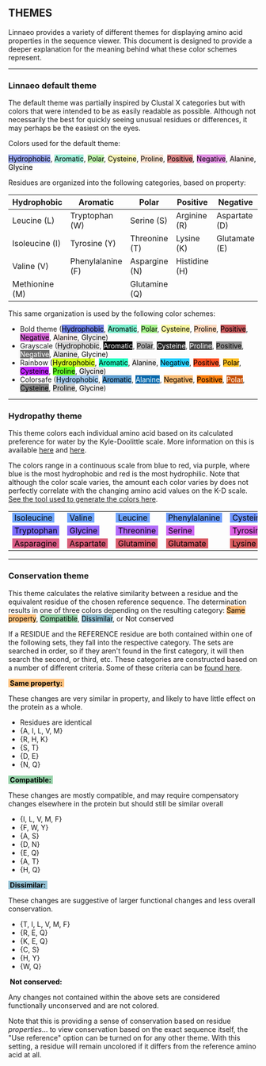 ## THEMES

Linnaeo provides a variety of different themes for displaying amino acid properties in the sequence viewer. 
This document is designed to provide a deeper explanation for the meaning behind what these color schemes represent.

---
### Linnaeo default theme

The default theme was partially inspired by Clustal X categories but with colors that were intended to be as easily readable as possible. Although not necessarily the best for quickly seeing unusual residues or differences, it may perhaps be the easiest on the eyes. 

Colors used for the default theme: 

<span style="background-color: #97a4e8; color: #000000">Hydrophobic</span>, 
<span style="background-color: #a0edd8; color: #000000">Aromatic</span>, 
<span style="background-color: #bef1ac; color: #000000">Polar</span>, 
<span style="background-color: #f4f2ba; color: #000000">Cysteine</span>, 
<span style="background-color: #f6decc; color: #000000">Proline</span>, 
<span style="background-color: #db8a8b; color: #000000">Positive</span>, 
<span style="background-color: #e190e2; color: #000000">Negative</span>, 
<span style="background-color: #f7edec; color: #000000">Alanine</span>, 
<span style="background-color: #efefef; color: #000000">Glycine</span>

Residues are organized into the following categories, based on property: 

|Hydrophobic|Aromatic|Polar|Positive|Negative|Misc|
|---|---|---|---|---|---|
|Leucine (L)|Tryptophan (W)|Serine (S)|Arginine (R)|Aspartate (D)|Cysteine (C)|
|Isoleucine (I)|Tyrosine (Y)|Threonine (T)|Lysine (K)|Glutamate (E)|Proline (P)
|Valine (V)|Phenylalanine (F)| Aspargine (N)|Histidine (H)||Alanine (A)|
|Methionine (M)||Glutamine (Q)|||Glycine (G)|

This same organization is used by the following color schemes: 
* Bold theme (<span style=" background-color: #6c7edf; color: #000000">Hydrophobic</span>, 
<span style=" background-color: #79eaca; color: #000000">Aromatic</span>, 
<span style=" background-color: #a5f28b; color: #000000">Polar</span>, 
<span style=" background-color: #f7f5a1; color: #000000">Cysteine</span>, 
<span style=" background-color: #fbd7bc; color: #000000">Proline</span>, 
<span style=" background-color: #c4585a; color: #000000">Positive</span>, 
<span style=" background-color: #d161d2; color: #000000">Negative</span>, 
<span style=" background-color: #feefee; color: #000000">Alanine</span>, 
<span style=" background-color: #efefef; color: #000000">Glycine</span>)
* Grayscale (<span style=" background-color: #d6d6d6; color: #000000">Hydrophobic</span>,
<span style=" background-color: #000000; color: #FFFFFF">Aromatic</span>,
<span style=" background-color: #b3b3b3; color: #000000">Polar</span>,
<span style=" background-color: #242424; color: #FFFFFF">Cysteine</span>,
<span style=" background-color: #474747; color: #FFFFFF">Proline</span>,
<span style=" background-color: #8f8f8f; color: #000000">Positive</span>,
<span style=" background-color: #6b6b6b; color: #FFFFFF">Negative</span>,
<span style=" background-color: #e8e8e8; color: #000000">Alanine</span>,
<span style=" background-color: #fafafa; color: #000000">Glycine</span>)
* Rainbow (<span style=" background-color: #d0ff22; color: #000000">Hydrophobic</span>,
<span style=" background-color: #22ffc0; color: #000000">Aromatic</span>,
<span style=" background-color: #eae9e9; color: #000000">Alanine</span>,
<span style=" background-color: #22cfff; color: #000000">Negative</span>,
<span style=" background-color: #ff5122; color: #000000">Positive</span>,
<span style=" background-color: #ffbf22; color: #000000">Polar</span>,
<span style=" background-color: #c022ff; color: #000000">Cysteine</span>,
<span style=" background-color: #62ff22; color: #000000">Proline</span>,
<span style=" background-color: #eae9e9; color: #000000">Glycine</span>)
* Colorsafe (<span style=" background-color: #a1c8ec; color: #000000">Hydrophobic</span>,
<span style=" background-color: #5f9ed1; color: #000000">Aromatic</span>,
<span style=" background-color: #0167ab; color: #FFFFFF">Alanine</span>,
<span style=" background-color: #fbbd77; color: #000000">Negative</span>,
<span style=" background-color: #ff800f; color: #000000">Positive</span>,
<span style=" background-color: #c85200; color: #FFFFFF">Polar</span>,
<span style=" background-color: #898989; color: #000000">Cysteine</span>,
<span style=" background-color: #cfcfcf; color: #000000">Proline</span>,
<span style=" background-color: #efefef; color: #000000">Glycine</span>)

---

### Hydropathy theme

This theme colors each individual amino acid based on its calculated preference for water by the Kyle-Doolittle scale. 
More information on this is available [here](http://resources.qiagenbioinformatics.com/manuals/clcgenomicsworkbench/650/Hydrophobicity_scales.html#:~:text=The%20Kyte%2DDoolittle%20scale%20is,on%20the%20window%20size%20used.) 
and [here](http://www.imgt.org/IMGTeducation/Aide-memoire/_UK/aminoacids/IMGTclasses.html).

The colors range in a continuous scale from blue to red, via purple, where blue is the most hydrophobic and red is the most hydrophilic. 
Note that although the color scale varies, the amount each color varies by does not perfectly correlate with the changing amino acid values on the K-D scale. 
[See the tool used to generate the colors here](https://bit.ly/2V8VF11).

||||||||
|---|---|---|---|---|---|---|
|<span style=" background-color: #6FA6FF; color: #000000">&nbsp;Isoleucine&nbsp;</span>|<span style=" background-color: #6FA5FF; color: #000000">&nbsp;Valine&nbsp;</span>|<span style=" background-color: #6FA4FF; color: #000000">&nbsp;Leucine&nbsp;</span>|<span style=" background-color: #6F9EFF; color: #000000">&nbsp;Phenylalanine&nbsp;</span>|<span style=" background-color: #6F94FF; color: #000000">&nbsp;Cysteine&nbsp;</span>|<span style=" background-color: #6E86FE; color: #000000">&nbsp;Methionine&nbsp;</span>|<span style=" background-color: #6E74FE; color: #000000">&nbsp;Alanine&nbsp;</span>|
|<span style=" background-color: #7D6DFD; color: #000000">&nbsp;Tryptophan&nbsp;</span>|<span style=" background-color: #966CFC; color: #000000">&nbsp;Glycine&nbsp;</span>|<span style=" background-color: #B26BFA; color: #000000">&nbsp;Threonine&nbsp;</span>|<span style=" background-color: #CF69F6; color: #000000">&nbsp;Serine&nbsp;</span>|<span style=" background-color: #DB60E2; color: #000000">&nbsp;Tyrosine&nbsp;</span>|<span style=" background-color: #DE5EC9; color: #000000">&nbsp;Proline&nbsp;</span>|<span style=" background-color: #DC5DAF; color: #000000">&nbsp;Histidine&nbsp;</span>|||
|<span style=" background-color: #DA5C86; color: #000000">&nbsp;Asparagine&nbsp;</span>|<span style=" background-color: #DA5C78; color: #000000">&nbsp;Aspartate&nbsp;</span>|<span style=" background-color: #D95B6D; color: #000000">&nbsp;Glutamine&nbsp;</span>|<span style=" background-color: #D95B65; color: #000000">&nbsp;Glutamate&nbsp;</span>|<span style=" background-color: #D95B5F; color: #000000">&nbsp;Lysine&nbsp;</span>|<span style=" background-color: #D95A5D; color: #000000">&nbsp;Arginine&nbsp;</span>|

---

### Conservation theme

This theme calculates the relative similarity between a residue and the equivalent residue of the chosen reference sequence. The determination results in one of three colors depending on the resulting category: 
<span style=" background-color: #ffc380; color: #000000">Same property</span>,
<span style=" background-color: #97d3aa; color: #000000">Compatible</span>,
<span style=" background-color: #96c3d6; color: #000000">Dissimilar</span>, or
<span style=" color: #000000">Not conserved</span>

If a RESIDUE and the REFERENCE residue are both contained within one of the following sets, they fall into the respective category. The sets are searched in order, so if they aren't found in the first category, it will then search the second, or third, etc. 
These categories are constructed based on a number of different criteria. Some of these criteria can be [found here](http://www.imgt.org/IMGTeducation/Aide-memoire/_UK/aminoacids/IMGTclasses.html).


**<span style=" background-color: #ffc380; color: #000000">&nbsp;Same property:&nbsp;</span>**

These changes are very similar in property, and likely to have little effect on the protein as a whole. 
* Residues are identical
* {A, I, L, V, M}
* {R, H, K}
* {S, T}
* {D, E}
* {N, Q}

**<span style=" background-color: #97d3aa; color: #000000">&nbsp;Compatible:&nbsp;</span>**

These changes are mostly compatible, and may require compensatory changes elsewhere in the protein but should still be similar overall 
* {I, L, V, M, F}
* {F, W, Y}
* {A, S}
* {D, N}
* {E, Q}
* {A, T}
* {H, Q}

**<span style=" background-color: #96c3d6; color: #000000">&nbsp;Dissimilar:&nbsp;</span>**

These changes are suggestive of larger functional changes and less overall conservation. 
* {T, I, L, V, M, F}
* {R, E, Q}
* {K, E, Q}
* {C, S}
* {H, Y}
* {W, Q}

**<span style=" color: #000000">&nbsp;Not conserved:&nbsp;</span>**

Any changes not contained within the above sets are considered functionally unconserved and are not colored.


Note that this is providing a sense of conservation based on residue *properties*... to view conservation based on the exact sequence itself, 
the "Use reference" option can be turned on for any other theme. With this setting, a residue will remain uncolored if it differs from the 
reference amino acid at all. 
